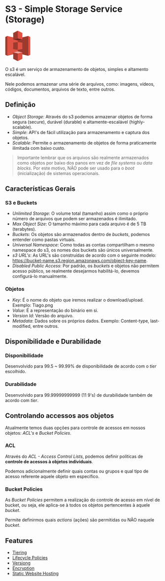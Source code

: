 # S3 - Simple Storage Service (Storage)

<img height=100px; alt="s3" src="../../../../images/s3.png" />

O s3 é um serviço de armazenamento de objetos, simples e altamento escalável.

Nele podemos armazenar uma série de arquivos, como: imagens, vídeos, códigos, documentos, arquivos de texto, entre outros.

## Definição

- *Object Storage*: Através do s3 podemos armazenar objetos de forma segura (secure), durável (durable) e altamente-escalável (highly-scalable).
- *Simple*: API's de fácil utilização para armazenamento e captura dos objetos.
- *Scalable*: Permite o armazenamento de objetos de forma praticamente ilimitada com baixo custo.

> Importante lembrar que os arquivos são realmente armazenados como objetos por baixo dos panos em vez de *file systems* ou *data blocks*. Por este motivo, NÃO pode ser usado para o *boot* (inicialização) de sistemas operacionais.

## Características Gerais

### S3 e Buckets

- *Unlimited Storage*: O volume total (tamanho) assim como o próprio número de arquivos que podem ser armazenados é ilimitado.
- *Max Object Size*: O tamanho máximo para cada arquivo é de 5 TB (terabytes).
- *Buckets*: Os objetos são armazenados dentro de *buckets*, podemos entender como pastas virtuais.
- *Universal Namespace*: Como todas as contas compartilham o mesmo namespace do s3, os nomes dos buckets são únicos universalmente.
- *s3 URL's*: As URL's são construídas de acordo com o seguinte modelo: https://bucket-name.s3.region.amazonaws.com/object-key-name.
- *Disabled Public Access*: Por padrão, os *buckets* e objetos não permitem acesso público, se realmente desejarmos habilitá-lo, devemos configurá-lo manualmente.

### Objetos

- *Key*: É o nome do objeto que iremos realizar o download/upload. Exemplo: Tiago.png
- *Value*: É a representação do binário em si.
- *Version Id*: Versão do arquivo.
- *Metadata*: Dados sobre os próprios dados. Exemplo: Content-type, last-modified, entre outros.

## Disponibilidade e Durabilidade

### Disponibilidade

Desenvolvido para 99.5 ~ 99.99% de disponibilidade de acordo com o *tier* escolhido.

### Durabilidade

Desenvolvido para 99.99999999999 (11 9's) de durabilidade também de acordo com *tier*.

## Controlando accessos aos objetos

Atualmente temos duas opções para controle de acessos em nossos objetos: *ACL's* e *Bucket Policies*.

### ACL

Através do *ACL - Access Control Lists*, podemos definir políticas de **controle de acessos à objetos individuais**.

Podemos adicionalmente definir quais contas ou grupos e qual tipo de acesso referente aquele objeto em específico.

### Bucket Policies

As *Bucket Policies* permitem a realização do controle de acesso em nível de bucket, ou seja, ele aplica-se à todos os objetos pertencentes à aquele *bucket*.

Permite definirmos quais *actions* (ações) são permitidas ou NÃO naquele *bucket*.

## Features

- [Tiering](./s3-storage-classes-tiering.md)
- [Lifecycle Policies](./s3-lifecycle-polices.md)
- [Versiong](./s3-versioning.md)
- [Encryption](./s3-encryption.md)
- [Static Website Hosting](./s3-static-website-hosting.md)